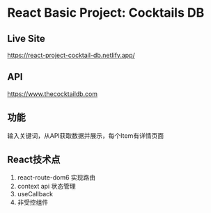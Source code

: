 # React Basic Project: Cocktails DB

## Live Site
https://react-project-cocktail-db.netlify.app/

## API

https://www.thecocktaildb.com

## 功能
输入关键词，从API获取数据并展示，每个Item有详情页面

## React技术点
1. react-route-dom6 实现路由
2. context api 状态管理
3. useCallback
4. 非受控组件
